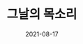 ---
title: 그날의 목소리
date: 2021-08-17
summary: |
  故김학순 공개증언 30주년 기념전시
  
  김학순은 1924년 중국 길림에서 태어났다. 아버지를 일찍 여의고 어머니의 품에 안겨 아버지의 고향 평양에 돌아와 교회에서 운영하는 보통학교를 4학년까지 마친다. 어머니의 재가를 계기로 기생집 수양딸이 되어 평양 기생권번 과정을 마친 후 양아버지와 중국으로 돈벌이를 나서다 베이징에서 일본군에 의해 강제 연행된다. 
image: https://wwm-r2.womenandwar.workers.dev/exhibition/ex-04/section-01-right/16_일본대사관%20앞%20수요시위에%20참석한%20김학순.jpg
type: special
---